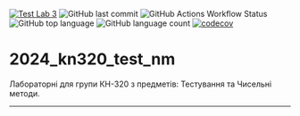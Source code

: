 [![Test Lab 3](https://github.com/BobasB/2024_kn320_test_nm/actions/workflows/python-app.yml/badge.svg?branch=main)](https://github.com/BobasB/2024_kn320_test_nm/actions/workflows/python-app.yml)
![GitHub last commit](https://img.shields.io/github/last-commit/bobasb/2024_kn320_test_nm)
![GitHub Actions Workflow Status](https://img.shields.io/github/actions/workflow/status/BobasB/2024_kn320_test_nm/python-app.yml?branch=main&style=flat-square)
![GitHub top language](https://img.shields.io/github/languages/top/bobasb/2024_kn320_test_nm)
![GitHub language count](https://img.shields.io/github/languages/count/bobasb/2024_kn320_test_nm?style=flat-square)
[![codecov](https://codecov.io/gh/BobasB/2024_kn320_test_nm/graph/badge.svg?token=8VX3NYGR0X)](https://codecov.io/gh/BobasB/2024_kn320_test_nm)


# 2024_kn320_test_nm
Лабораторні для групи КН-320 з предметів: Тестування та Чисельні методи.

---
